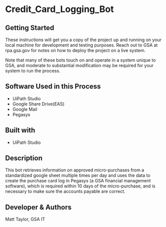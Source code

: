 # Credit_Card_Logging_Bot

## Getting Started 

These instructions will get you a copy of the project up and running on your local machine for development and testing purposes. Reach out to GSA at rpa.gsa.gov for notes on how to deploy the project on a live system.

Note that many of these bots touch on and operate in a system unique to GSA, and moderate to substantial modification may be required for your system to run the process. 

## Software Used in this Process
* UiPath Studio
* Google Share Drive(EAS) 
* Google Mail 
* Pegasys 

## Built with 
* UiPath Studio 

## Description  
This bot retrieves information on approved micro-purchases from a standardized google sheet multiple times per day and uses the data to create the purchase card log in Pegasys (a GSA financial management software), which is required within 10 days of the micro-purchase, and is necessary to make sure the accounts payable are correct.

## Developer & Authors
Matt Taylor, GSA IT
